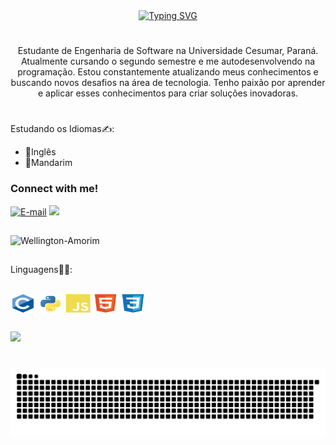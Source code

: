 <div align="center">
  <a href="https://git.io/typing-svg">
    <img src="https://readme-typing-svg.demolab.com?font=Fira+Code&weight=500&size=22&pause=1000&color=00FF00&center=true&vCenter=true&random=false&width=524&lines=%E2%8A%B9+Bem-vindo+ao+meu+perfil!+%CB%99%E1%B5%95%CB%99+%E2%8A%B9+" alt="Typing SVG">
  </a>
</div>

#

<p align="center">Estudante de Engenharia de Software na Universidade Cesumar, Paraná. Atualmente cursando o segundo semestre e me autodesenvolvendo na programação.
Estou constantemente atualizando meus conhecimentos e buscando novos desafios na área de tecnologia. Tenho paixão por aprender e aplicar esses conhecimentos para criar soluções inovadoras.
  
#

Estudando os Idiomas✍:
- 🗽Inglês
- 🐲Mandarim

<h3 align="left">Connect with me!</h3>

[![E-mail](https://img.shields.io/badge/-Email-000?style=for-the-badge&logo=microsoft-outlook&logoColor=FF00F6&color:FFF)](mailto:amorimwellington788@gmail.com)
<a href="https://www.linkedin.com/in/wellington-amorim-8a223b296?utm_source=share&utm_campaign=share_via&utm_content=profile&utm_medium=ios_app" target="_blank"><img src="https://img.shields.io/badge/-LinkedIn-%230077B5?style=for-the-badge&logo=linkedin&logoColor=white" target="_blank"></a> 

   ##

<div>

![Wellington-Amorim](https://github-readme-stats.vercel.app/api?username=Wellington-Amorim&show_icons=true&theme=tokyonight)

</div>

   ##

Linguagens👨‍💻:
<div style="display: inline_block"><br>
  <img align="center" alt="Wellington-C" height="30" width="40" src="https://raw.githubusercontent.com/devicons/devicon/master/icons/c/c-original.svg">
  <img align="center" alt="Wellington-Python" height="30" width="40" src="https://raw.githubusercontent.com/devicons/devicon/master/icons/python/python-original.svg">
  <img align="center" alt="Wellington-Js" height="30" width="40" src="https://raw.githubusercontent.com/devicons/devicon/master/icons/javascript/javascript-plain.svg">
  <img align="center" alt="Wellington-HTML" height="30" width="40" src="https://raw.githubusercontent.com/devicons/devicon/master/icons/html5/html5-original.svg">
  <img align="center" alt="Wellington-CSS" height="30" width="40" src="https://raw.githubusercontent.com/devicons/devicon/master/icons/css3/css3-original.svg">
</div>
  
  ##
 
<div> 
 
  <a href="https://www.linkedin.com/in/wellington-amorim-8a223b296?utm_source=share&utm_campaign=share_via&utm_content=profile&utm_medium=ios_app" target="_blank"><img src="https://img.shields.io/badge/-LinkedIn-%230077B5?style=for-the-badge&logo=linkedin&logoColor=white" target="_blank"></a> 
  
</div>

#

<picture align="center">
  <source media="(prefers-color-scheme: dark)" srcset="https://raw.githubusercontent.com/Wellington-Amorim/Wellington-Amorim/output/github-contribution-grid-snake-dark.svg">
  <source media="(prefers-color-scheme: light)" srcset="https://raw.githubusercontent.com/Wellington-Amorim/Wellington-Amorim/output/github-contribution-grid-snake-dark.svg">
  <img align="center" alt="github contribution grid snake animation" src="https://raw.githubusercontent.com/Wellington-Amorim/Wellington-Amorim/output/github-contribution-grid-snake.svg">
</picture>
